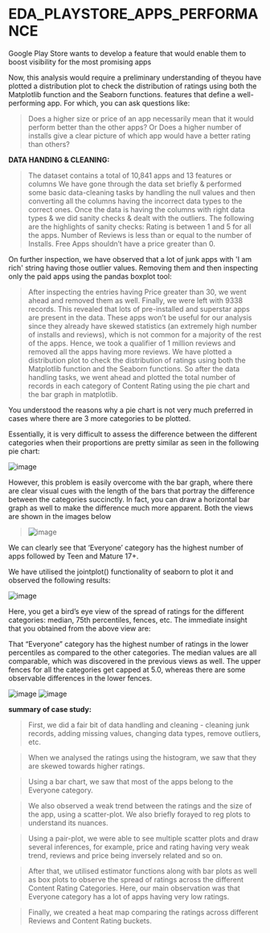 # EDA_PLAYSTORE_APPS_PERFORMANCE
Google Play Store wants to develop a feature that would enable them to boost visibility for the most promising apps

Now, this analysis would require a preliminary understanding of theyou have plotted a distribution plot to check the distribution of ratings using both the Matplotlib function and the Seaborn functions. 
features that define a well-performing app. For which, you can ask questions like:

>Does a higher size or price of an app necessarily mean that it would perform better than the other apps? 
Or
>Does a higher number of installs give a clear picture of which app would have a better rating than others?


**DATA HANDING & CLEANING:**

>The dataset contains a total of 10,841 apps and 13 features or columns
>We have gone through the data set briefly & performed some basic data-cleaning tasks by handling the null values and then converting all the columns having the incorrect data types to the correct ones.
>Once the data is having the columns with right data types & we did sanity checks & dealt with the outliers.
The following are the highlights of sanity checks:
>Rating is between 1 and 5 for all the apps.
>Number of Reviews is less than or equal to the number of Installs.
>Free Apps shouldn’t have a price greater than 0.


On further inspection, we have observed that a lot of junk apps with 'I am rich' string having those outlier values. Removing them and then inspecting only the paid apps using the pandas boxplot tool:


>After inspecting the entries having Price greater than 30, we went ahead and removed them as well. Finally, we were left with 9338 records.
>This revealed that lots of pre-installed and superstar apps are present in the data. These apps won’t be useful for our analysis since they already have skewed statistics (an extremely high number of installs and reviews), which is not common for a majority of the rest of the apps. Hence, we took a qualifier of 1 million reviews and removed all the apps having more reviews.
>We have plotted a distribution plot to check the distribution of ratings using both the Matplotlib function and the Seaborn functions.
>So after the data handling tasks, we went ahead and plotted the total number of records in each category of Content Rating using the pie chart and the bar graph in matplotlib.



You understood the reasons why a pie chart is not very much preferred in cases where there are 3 more categories to be plotted. 

Essentially, it is very difficult to assess the difference between the different categories when their proportions are pretty similar as seen in the following pie chart:


![image](https://github.com/Pavanajaykalla/EDA_PLAYSTORE_APPS_PERFORMANCE/assets/129858752/a97b9cf8-b386-40b4-8377-aeebe69fb60a)


However, this problem is easily overcome with the bar graph, where there are clear visual cues with the length of the bars that portray the difference between the categories succinctly. In fact, you can draw a horizontal bar graph as well to make the difference much more apparent. Both the views are shown in the images below


>![image](https://github.com/Pavanajaykalla/EDA_PLAYSTORE_APPS_PERFORMANCE/assets/129858752/1566f66f-f719-4cea-a70b-c2e39e22303b)

We can clearly see that ‘Everyone’ category has the highest number of apps followed by Teen and Mature 17+.

We have utilised the jointplot() functionality of seaborn to plot it and observed the following results:


 ![image](https://github.com/Pavanajaykalla/EDA_PLAYSTORE_APPS_PERFORMANCE/assets/129858752/196badf1-c16b-49b5-8f2d-8b13c5de7eb4)

 
Here, you get a bird’s eye view of the spread of ratings for the different categories: median, 75th percentiles, fences, etc. The immediate insight that you obtained from the above view are:



That “Everyone” category has the highest number of ratings in the lower percentiles as compared to the other categories.
The median values are all comparable, which was discovered in the previous views as well.
The upper fences for all the categories get capped at 5.0, whereas there are some observable differences in the lower fences.


![image](https://github.com/Pavanajaykalla/EDA_PLAYSTORE_APPS_PERFORMANCE/assets/129858752/aa5a8108-ef10-4388-83e3-00621cbe00e1)
![image](https://github.com/Pavanajaykalla/EDA_PLAYSTORE_APPS_PERFORMANCE/assets/129858752/b2b05f48-76fe-4eb2-a573-c0b196f7a516)


**summary of case study:**

>First, we did a fair bit of data handling and cleaning - cleaning junk records, adding missing values, changing data types, remove outliers, etc.

>When we analysed the ratings using the histogram, we saw that they are skewed towards higher ratings.

>Using a bar chart, we saw that most of the apps belong to the Everyone category.


>We also observed a weak trend between the ratings and the size of the app, using a scatter-plot. We also briefly forayed to reg plots to understand its nuances.

>Using a pair-plot, we were able to see multiple scatter plots and draw several inferences, for example, price and rating having very weak trend, reviews and price being inversely related and so on.

>After that, we utilised estimator functions along with bar plots as well as box plots to observe the spread of ratings across the different Content Rating Categories. Here, our main observation was that Everyone category has a lot of apps having very low ratings.

>Finally, we created a heat map comparing the ratings across different Reviews and Content Rating buckets.
